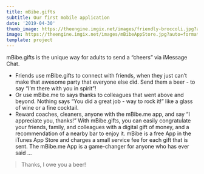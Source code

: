 ```yaml
---
title: mBibe.gifts
subtitle: Our first mobile application
date: '2019-04-30'
thumb_image: https://theengine.imgix.net/images/friendly-broccoli.jpg?auto=format,enhance&q=60&fit=clip
image: https://theengine.imgix.net/images/mBibeAppStore.jpg?auto=format,enhance&q=60&fit=clip
template: project
---
```

mBibe.gifts is the unique way for adults to send a “cheers” via iMessage Chat.

* Friends use mBibe.gifts to connect with friends, when they just can’t make that awesome party that everyone else did. Send them a beer - to say “I’m there with you in spirit”!
* Or use mBibe.me to says thanks to colleagues that went above and beyond. Nothing says “You did a great job - way to rock it!” like a glass of wine or a fine cocktail.
* Reward coaches, cleaners, anyone with the mBibe.me app, and say “I appreciate you, thanks!” With mBibe.gifts, you can easily congratulate your friends, family, and colleagues with a digital gift of money, and a recommendation of a nearby bar to enjoy it. mBibe is a free App in the iTunes App Store and charges a small service fee for each gift that is sent. The mBibe.me App is a game-changer for anyone who has ever said ...

> Thanks, I owe you a beer!
